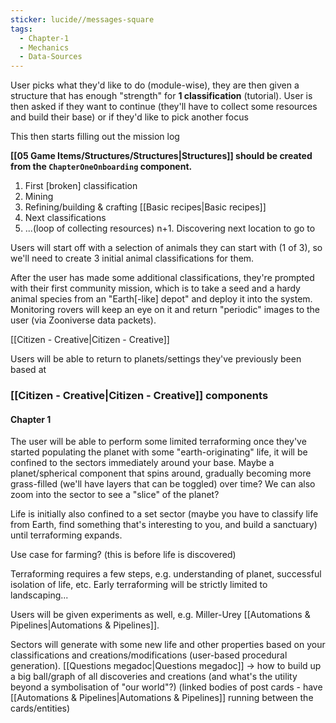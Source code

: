 ```yaml
---
sticker: lucide//messages-square
tags:
  - Chapter-1
  - Mechanics
  - Data-Sources
---
```

User picks what they'd like to do (module-wise), they are then given a structure that has enough "strength" for **1 classification** (tutorial). User is then asked if they want to continue (they'll have to collect some resources and build their base) or if they'd like to pick another focus

This then starts filling out the mission log

**[[05 Game Items/Structures/Structures|Structures]] should be created from the `ChapterOneOnboarding` component.** 

1. First [broken] classification
1. Mining
2. Refining/building & crafting [[Basic recipes|Basic recipes]]
3. Next classifications
4. ...(loop of collecting resources)
n+1. Discovering next location to go to

Users will start off with a selection of animals they can start with (1 of 3), so we'll need to create 3 initial animal classifications for them.

After the user has made some additional classifications, they're prompted with their first community mission, which is to take a seed and a hardy animal species from an "Earth[-like] depot" and deploy it into the system. Monitoring rovers will keep an eye on it and return "periodic" images to the user (via Zooniverse data packets).

[[Citizen - Creative|Citizen - Creative]]

Users will be able to return to planets/settings they've previously been based at

### [[Citizen - Creative|Citizen - Creative]] components
#### Chapter 1
The user will be able to perform some limited terraforming once they've started populating the planet with some "earth-originating" life, it will be confined to the sectors immediately around your base. Maybe a planet/spherical component that spins around, gradually becoming more grass-filled (we'll have layers that can be toggled) over time? We can also zoom into the sector to see a "slice" of the planet?

Life is initially also confined to a set sector (maybe you have to classify life from Earth, find something that's interesting to you, and build a sanctuary) until terraforming expands.

Use case for farming? (this is before life is discovered)

Terraforming requires a few steps, e.g. understanding of planet, successful isolation of life, etc. Early terraforming will be strictly limited to landscaping...

Users will be given experiments as well, e.g. Miller-Urey [[Automations & Pipelines|Automations & Pipelines]]. 

Sectors will generate with some new life and other properties based on your classifications and creations/modifications (user-based procedural generation). [[Questions megadoc|Questions megadoc]] -> how to build up a big ball/graph of all discoveries and creations (and what's the utility beyond a symbolisation of "our world"?) (linked bodies of post cards - have [[Automations & Pipelines|Automations & Pipelines]] running between the cards/entities)